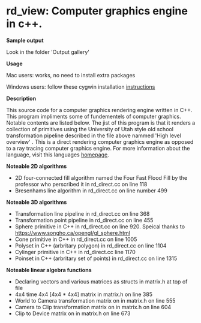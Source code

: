 # rd_view: Computer graphics engine in c++.

**Sample output**

Look in the folder 'Output gallery'

**Usage**

Mac users: works, no need to install extra packages

Windows users: follow these cygwin installation [instructions](http://graphics.cs.niu.edu/csci631/cyginstall.html) 

**Description**

This source code for a computer graphics rendering engine written in C++. This program impliments some of fundementels of
computer graphics. Notable contents are listed below. The jist of this program is that it renders a collection of primitives
using the University of Utah style old school transformation pipeline described in the file above nammed 'High level overview' . This is a direct rendering computer graphics engine as opposed
to a ray tracing computer graphics engine. For more information about the language, visit this languages [homepage](http://graphics.cs.niu.edu/csci631/document.html).

**Noteable 2D algorithms**
* 2D four-connected fill algorithm named the Four Fast Flood Fill by the professor who perscribed it in rd_direct.cc on line 118
* Bresenhams line algorithm in rd_direct.cc on line number 499

**Noteable 3D algorithms**
* Transformation line pipeline in rd_direct.cc on line 368
* Transformation point pipeline in rd_direct.cc on line 455
* Sphere primitive in C++ in rd_direct.cc on line 920. Speical thanks to https://www.songho.ca/opengl/gl_sphere.html
* Cone primitive in C++ in rd_direct.cc on line 1005
* Polyset in C++ (arbritary polygon) in rd_direct.cc on line 1104
* Cylinger primitive in C++ in rd_direct.cc line 1170
* Poinset in C++ (arbritary set of points) in rd_direct.cc on line 1315

**Noteable linear algebra functions**
* Declaring vectors and various matrices as structs in matrix.h at top of file
* 4x4 time 4x4 [4x4 * 4x4] matrix in matrix.h on line 385
* World to Camera transformation matrix on in matrix.h on line 555
* Camera to Clip transformation matrix on in matrix.h on line 604
* Clip to Device  matrix on in matrix.h on line 673




